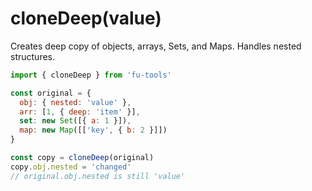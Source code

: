 # cloneDeep(value)

Creates deep copy of objects, arrays, Sets, and Maps. Handles nested structures.

```javascript
import { cloneDeep } from 'fu-tools'

const original = {
  obj: { nested: 'value' },
  arr: [1, { deep: 'item' }],
  set: new Set([{ a: 1 }]),
  map: new Map([['key', { b: 2 }]])
}

const copy = cloneDeep(original)
copy.obj.nested = 'changed'
// original.obj.nested is still 'value'
```